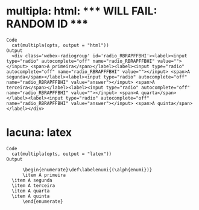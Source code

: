 # multipla: html: *** WILL FAIL: RANDOM ID ***

    Code
      cat(multipla(opts, output = "html"))
    Output
      <div class='webex-radiogroup' id='radio_RBRAPFFBHI'><label><input type="radio" autocomplete="off" name="radio_RBRAPFFBHI" value=""></input> <span>A primeira</span></label><label><input type="radio" autocomplete="off" name="radio_RBRAPFFBHI" value=""></input> <span>A segunda</span></label><label><input type="radio" autocomplete="off" name="radio_RBRAPFFBHI" value="answer"></input> <span>A terceira</span></label><label><input type="radio" autocomplete="off" name="radio_RBRAPFFBHI" value=""></input> <span>A quarta</span></label><label><input type="radio" autocomplete="off" name="radio_RBRAPFFBHI" value="answer"></input> <span>A quinta</span></label></div>

# lacuna: latex

    Code
      cat(multipla(opts, output = "latex"))
    Output
      
          \begin{enumerate}\def\labelenumi{(\alph{enumi})}
          \item A primeira
      \item A segunda
      \item A terceira
      \item A quarta
      \item A quinta
          \end{enumerate}
          

